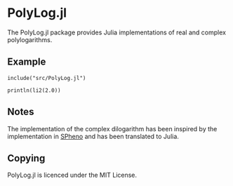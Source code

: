 PolyLog.jl
==========

The PolyLog.jl package provides Julia implementations of real and
complex polylogarithms.


Example
-------

```
include("src/PolyLog.jl")

println(li2(2.0))
```


Notes
-----

The implementation of the complex dilogarithm has been inspired by the
implementation in [SPheno](https://spheno.hepforge.org) and has been
translated to Julia.


Copying
-------

PolyLog.jl is licenced under the MIT License.

